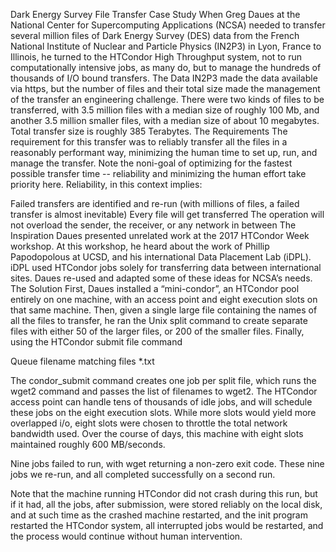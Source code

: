Dark Energy Survey File Transfer Case Study
When Greg Daues at the National Center for Supercomputing Applications (NCSA)  needed to transfer several million files of Dark Energy Survey (DES) data from the French National Institute of Nuclear and Particle Physics (IN2P3) in Lyon, France to Illinois, he turned to the HTCondor High Throughput system, not to run computationally intensive jobs, as many do, but to manage the hundreds of thousands of I/O bound transfers.
The Data
IN2P3 made the data available via https, but the number of files and their total size made the management of the transfer an engineering challenge.  There were two kinds of files to be transferred, with 3.5 million files with a median size of roughly 100 Mb, and another 3.5 million smaller files, with a median size of about 10 megabytes.  Total transfer size is roughly 385 Terabytes.
The Requirements
The requirement for this transfer was to reliably transfer all the files in a reasonably performant way, minimizing the human time to set up, run, and manage the transfer.  Note the noni-goal of optimizing for the fastest possible transfer time -- reliability and minimizing the human effort take priority here.  Reliability, in this context implies:

Failed transfers are identified and re-run (with millions of files, a failed transfer is almost inevitable)
Every file will get transferred
The operation will not overload the sender, the receiver, or any network in between
The Inspiration
Daues presented unrelated work at the 2017 HTCondor Week workshop.  At this workshop, he heard about the work of Phillip Papodopolous at UCSD, and his international Data Placement Lab (iDPL).   iDPL used HTCondor jobs solely for transferring data between international sites.  Daues re-used and adapted some of these ideas for NCSA’s needs.
The Solution
First, Daues installed a “mini-condor”, an HTCondor pool entirely on one machine, with an access point and eight execution slots on that same machine.  Then, given a single large file containing the names of all the files to transfer, he ran the Unix split command to create separate files with either 50 of the larger files, or 200 of the smaller files.  Finally, using the HTCondor submit file command 

Queue filename matching files *.txt

The condor_submit command creates one job per split file, which runs the wget2 command and passes the list of filenames to wget2.  The HTCondor access point can handle tens of thousands of idle jobs, and will schedule these jobs on the eight execution slots.  While more slots would yield more overlapped i/o, eight slots were chosen to throttle the total network bandwidth used.  Over the course of days, this machine with eight slots maintained roughly 600 MB/seconds.

Nine jobs failed to run, with wget returning a non-zero exit code.  These nine jobs we re-run, and all completed successfully on a second run.

Note that the machine running HTCondor did not crash during this run, but if it had, all the jobs, after submission, were stored reliably on the local disk, and at such time as the crashed machine restarted, and the init program restarted the HTCondor system, all interrupted jobs would be restarted, and the process would continue without human intervention.
